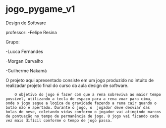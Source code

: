 # jogo_pygame_v1
Design de Software

professor:
-Felipe Resina

Grupo: 

-Lucca Fernandes

-Morgan Carvalho

-Guilherme Nakamá

O projeto aqui apresentado consiste em um jogo produzido no intuito de realizadar projeto final do curso da aula design de software.

        O objetivo do jogo é fazer com que a rena sobreviva ao maior tempo possivel, utilizando a tecla de espaço para a rena voar para cima, onde o jogo segue a logica de gravidade fazendo a rena cair quando o botão não é apertado. Durante o jogo, o  jogador deve desviar das bolas de neve, coletando vidas conformo o jogador vai atingindo marcos de pontuação no tempo de permanência de jogo. O jogo vai ficando cada vez mais difícil conforme o tempo de jogo passa.


